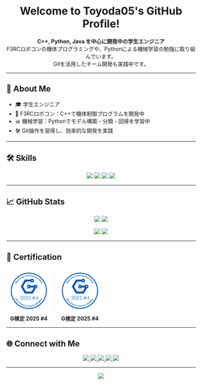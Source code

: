 <!-- プロフィール用 README.md -->

<h1 align="center">Welcome to Toyoda05's GitHub Profile! </h1>

<p align="center">
  <strong>C++, Python, Java を中心に開発中の学生エンジニア</strong><br>
  F3RCロボコンの機体プログラミングや、Pythonによる機械学習の勉強に取り組んでいます。<br>
  Gitを活用したチーム開発も実践中です。
</p>

---

## 🚀 About Me

- 🎓 学生エンジニア
- 🤖 F3RCロボコン：C++で機体制御プログラムを開発中
- 📊 機械学習：Pythonでモデル構築・分類・回帰を学習中
- 🛠️ Git操作を習得し、効率的な開発を実践

---

## 🛠️ Skills

<p align="center">
  <img src="https://img.shields.io/badge/C++-00599C?style=for-the-badge&logo=c%2B%2B&logoColor=white" />
  <img src="https://img.shields.io/badge/Python-3776AB?style=for-the-badge&logo=python&logoColor=white" />
  <img src="https://img.shields.io/badge/Java-ED8B00?style=for-the-badge&logo=java&logoColor=white" />
  <img src="https://img.shields.io/badge/Git-F05032?style=for-the-badge&logo=git&logoColor=white" />
</p>

---

## 📈 GitHub Stats

<p align="center">
  <img src="https://github-readme-stats.vercel.app/api?username=Toyoda05&show_icons=true&theme=tokyonight&hide_title=true&hide_rank=false&hide_border=true" height="170" />
  <img src="https://github-readme-stats.vercel.app/api/top-langs/?username=Toyoda05&layout=compact&theme=tokyonight&hide_border=true" height="170" />
</p>

<p align="center">
  <img src="https://streak-stats.demolab.com/?user=Toyoda05&theme=tokyonight&hide_border=true" height="170" />
  <img src="https://github-profile-summary-cards.vercel.app/api/cards/productive-time?username=Toyoda05&theme=tokyonight&utcOffset=9" height="170" />
</p>

---

## 🏅 Certification
 
<div style="display:flex;gap:16px;align-items:center;flex-wrap:wrap;">
  <div style="text-align:center;">
    <a href="https://www.openbadge-global.com/api/v1.0/openBadge/v2/Wallet/Public/GetAssertionShare/cmpweGtlYVpwNjhhTjBBUThKTm00Zz09">
      <img src="https://github.com/Toyoda05/Toyoda05/blob/main/img/JDLA%20Deep%20Learning%20for%20GENERAL%202025%20%234_image.png?raw=true" alt="G検定2025#4" width="120">
    </a>
    <br>
    <strong>G検定 2025 #4</strong>
  </div>
  <div style="text-align:center;">
    <a href="https://www.openbadge-global.com/api/v1.0/openBadge/v2/Wallet/Public/GetAssertionShare/cmpweGtlYVpwNjhhTjBBUThKTm00Zz09">
      <img src="https://github.com/Toyoda05/Toyoda05/blob/main/img/JDLA%20Deep%20Learning%20for%20GENERAL%202025%20%234_image.png?raw=true" alt="G検定2025#4" width="120">
    </a>
    <br>
    <strong>G検定 2025 #4</strong>
  </div>
</div>

---

## 🌐 Connect with Me

<p align="center">
  <a href="https://github.com/Toyoda05">
    <img src="https://img.shields.io/badge/GitHub-181717?style=for-the-badge&logo=github&logoColor=white" />
  </a>
  <a href="https://qiita.com/YOUR_QIITA_ID">
    <img src="https://img.shields.io/badge/Qiita-55C500?style=for-the-badge&logo=qiita&logoColor=white" />
  </a>
  <a href="https://www.instagram.com/YOUR_INSTAGRAM_ID">
    <img src="https://img.shields.io/badge/Instagram-E4405F?style=for-the-badge&logo=instagram&logoColor=white" />
  </a>
  <a href="https://twitter.com/YOUR_TWITTER_ID">
    <img src="https://img.shields.io/badge/Twitter-1DA1F2?style=for-the-badge&logo=twitter&logoColor=white" />
  </a>
  <a href="https://discord.com/users/YOUR_DISCORD_ID">
    <img src="https://img.shields.io/badge/Discord-5865F2?style=for-the-badge&logo=discord&logoColor=white" />
  </a>
</p>

---

<p align="center">
  <img src="https://komarev.com/ghpvc/?username=Toyoda05&color=blue&style=flat-square" />
</p>

